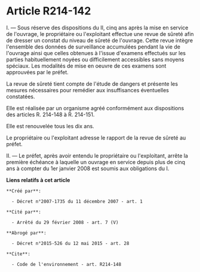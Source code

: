 # Article R214-142

I. ― Sous réserve des dispositions du II, cinq ans après la mise en service de l'ouvrage, le propriétaire ou l'exploitant
effectue une revue de sûreté afin de dresser un constat du niveau de sûreté de l'ouvrage. Cette revue intègre l'ensemble des
données de surveillance accumulées pendant la vie de l'ouvrage ainsi que celles obtenues à l'issue d'examens effectués sur
les parties habituellement noyées ou difficilement accessibles sans moyens spéciaux. Les modalités de mise en oeuvre de ces
examens sont approuvées par le préfet. 

La revue de sûreté tient compte de l'étude de dangers et présente les mesures nécessaires pour remédier aux insuffisances
éventuelles constatées. 

Elle est réalisée par un organisme agréé conformément aux dispositions des articles R. 214-148 à R. 214-151. 

Elle est renouvelée tous les dix ans. 

Le propriétaire ou l'exploitant adresse le rapport de la revue de sûreté au préfet. 

II. ― Le préfet, après avoir entendu le propriétaire ou l'exploitant, arrête la première échéance à laquelle un ouvrage en
service depuis plus de cinq ans à compter du 1er janvier 2008 est soumis aux obligations du I.

**Liens relatifs à cet article**

	**Créé par**:

	  - Décret n°2007-1735 du 11 décembre 2007 - art. 1

	**Cité par**:

	  - Arrêté du 29 février 2008 - art. 7 (V)

	**Abrogé par**:

	  - Décret n°2015-526 du 12 mai 2015 - art. 28

	**Cite**:

	  - Code de l'environnement - art. R214-148

